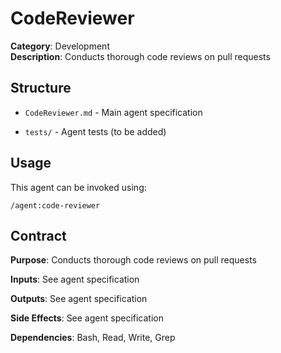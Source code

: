 # CodeReviewer

**Category**: Development  
**Description**: Conducts thorough code reviews on pull requests

## Structure

- `CodeReviewer.md` - Main agent specification

- `tests/` - Agent tests (to be added)

## Usage

This agent can be invoked using:
```
/agent:code-reviewer
```

## Contract

**Purpose**: Conducts thorough code reviews on pull requests

**Inputs**: See agent specification

**Outputs**: See agent specification

**Side Effects**: See agent specification

**Dependencies**: Bash, Read, Write, Grep
